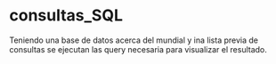 # consultas_SQL
Teniendo una base de datos acerca del mundial y ina lista previa de consultas se ejecutan las query necesaria para visualizar el resultado.

